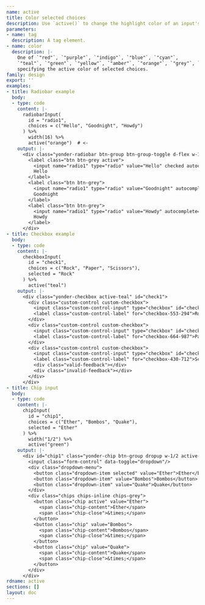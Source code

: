 ```yaml
---
name: active
title: Color selected choices
description: Use `active()` to change the highlight color of an input's selected choices.
parameters:
- name: tag
  description: A tag element.
- name: color
  description: |-
    One of `"red"`, `"purple"`, `"indigo"`, `"blue"`, `"cyan"`,
    `"teal"`, `"green"`, `"yellow"`, `"amber"`, `"orange"`, `"grey"`, `"white"`
    specifying the active color of selected choices.
family: design
export: ''
examples:
- title: Radiobar example
  body:
  - type: code
    content: |-
      radiobarInput(
        id = "radio1",
        choices = c("Hello", "Goodnight", "Howdy")
      ) %>%
        width(16) %>%
        active("orange")  # <-
    output: |-
      <div class="yonder-radiobar btn-group btn-group-toggle d-flex w-16 active-orange" id="radio1" data-toggle="buttons">
        <label class="btn btn-grey active">
          <input name="radio1" type="radio" value="Hello" checked autocomplete="off"/>
          Hello
        </label>
        <label class="btn btn-grey">
          <input name="radio1" type="radio" value="Goodnight" autocomplete="off"/>
          Goodnight
        </label>
        <label class="btn btn-grey">
          <input name="radio1" type="radio" value="Howdy" autocomplete="off"/>
          Howdy
        </label>
      </div>
- title: Checkbox example
  body:
  - type: code
    content: |-
      checkboxInput(
        id = "check1",
        choices = c("Rock", "Paper", "Scissors"),
        selected = "Rock"
      ) %>%
        active("teal")
    output: |-
      <div class="yonder-checkbox active-teal" id="check1">
        <div class="custom-control custom-checkbox">
          <input class="custom-control-input" type="checkbox" id="checkbox-553-294" name="checkbox-553-294" value="Rock" checked autocomplete="off"/>
          <label class="custom-control-label" for="checkbox-553-294">Rock</label>
        </div>
        <div class="custom-control custom-checkbox">
          <input class="custom-control-input" type="checkbox" id="checkbox-664-987" name="checkbox-664-987" value="Paper" autocomplete="off"/>
          <label class="custom-control-label" for="checkbox-664-987">Paper</label>
        </div>
        <div class="custom-control custom-checkbox">
          <input class="custom-control-input" type="checkbox" id="checkbox-430-712" name="checkbox-430-712" value="Scissors" autocomplete="off"/>
          <label class="custom-control-label" for="checkbox-430-712">Scissors</label>
          <div class="valid-feedback"></div>
          <div class="invalid-feedback"></div>
        </div>
      </div>
- title: Chip input
  body:
  - type: code
    content: |-
      chipInput(
        id = "chip1",
        choices = c("Ether", "Bombos", "Quake"),
        selected = "Ether"
      ) %>%
        width("1/2") %>%
        active("green")
    output: |-
      <div id="chip1" class="yonder-chip btn-group dropup w-1/2 active-green" data-max="-1">
        <input class="form-control" data-toggle="dropdown"/>
        <div class="dropdown-menu">
          <button class="dropdown-item selected" value="Ether">Ether</button>
          <button class="dropdown-item" value="Bombos">Bombos</button>
          <button class="dropdown-item" value="Quake">Quake</button>
        </div>
        <div class="chips chips-inline chips-grey">
          <button class="chip active" value="Ether">
            <span class="chip-content">Ether</span>
            <span class="chip-close">&times;</span>
          </button>
          <button class="chip" value="Bombos">
            <span class="chip-content">Bombos</span>
            <span class="chip-close">&times;</span>
          </button>
          <button class="chip" value="Quake">
            <span class="chip-content">Quake</span>
            <span class="chip-close">&times;</span>
          </button>
        </div>
      </div>
rdname: active
sections: []
layout: doc
---
```

